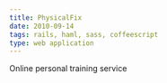 ```yaml
---
title: PhysicalFix
date: 2010-09-14
tags: rails, haml, sass, coffeescript
type: web application
---
```


Online personal training service
